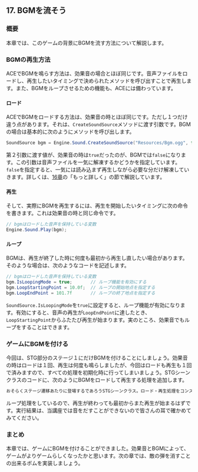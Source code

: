 ## 17. BGMを流そう

### 概要

本章では、このゲームの背景にBGMを流す方法について解説します。

### BGMの再生方法

ACEでBGMを鳴らす方法は、効果音の場合とほぼ同じです。音声ファイルをロードし、再生したいタイミングで決められたメソッドを呼び出すことで再生します。また、BGMをループさせるための機能も、ACEには備わっています。

#### ロード

ACEでBGMをロードする方法は、効果音の時とほぼ同じです。ただし１つだけ違う点があります。それは、`CreateSoundSource`メソッドに渡す引数です。BGMの場合は基本的に次のようにメソッドを呼び出します。

```C#
SoundSource bgm = Engine.Sound.CreateSoundSource("Resources/Bgm.ogg", false);
```

第２引数に渡す値が、効果音の時は`true`だったのが、BGMでは`false`になります。この引数は音声ファイルを一気に解凍するかどうかを指定しています。`false`を指定すると、一気には読み込まず再生しながら必要な分だけ解凍していきます。詳しくは、[16章](./16.md)の「もっと詳しく」の節で解説しています。

#### 再生

そして、実際にBGMを再生するには、再生を開始したいタイミングに次の命令を書きます。これは効果音の時と同じ命令です。

```C#
// bgmはロードした音声を保持している変数
Engine.Sound.Play(bgm);
```

#### ループ

BGMは、再生が終了した時に何度も最初から再生し直したい場合があります。そのような場合は、次のようなコードを記述します。

```C#
// bgmはロードした音声を保持している変数
bgm.IsLoopingMode = true;		// ループ機能を有効にする
bgm.LoopStartingPoint = 10.0f;	// ループの開始地点を指定する
bgm.LoopEndPoint = 101.7f		// ループの終了地点を指定する
```

`SoundSource.IsLoopingMode`を`true`に設定すると、ループ機能が有効になります。有効にすると、音声の再生が`LoopEndPoint`に達したとき、`LoopStartingPoint`からふたたび再生が始まります。実のところ、効果音でもループをすることはできます。

### ゲームにBGMを付ける

今回は、STG部分のステージ１にだけBGMを付けることにしましょう。効果音の時はロードは１回、再生は何度も鳴らしましたが、今回はロードも再生も１回で済みますので、すべての処理を初期化時に行ってしまいましょう。STGシーンクラスのコードに、次のようにBGMをロードして再生する処理を追加します。

```diff
おそらくステージ遷移あたりに登場するであろうSTGシーンクラス。ロード・再生処理をコンストラクタに書くかOnStartに書くかは考える。
```

ループ処理をしているので、再生が終わっても最初からまた再生が始まるはずです。実行結果は、当講座では音をだすことができないので皆さんの耳で確かめてみてください。

### まとめ

本章では、ゲームにBGMを付けることができました。効果音とBGMによって、ゲームがよりゲームらしくなったかと思います。次の章では、敵の弾を消すことの出来るボムを実装しましょう。